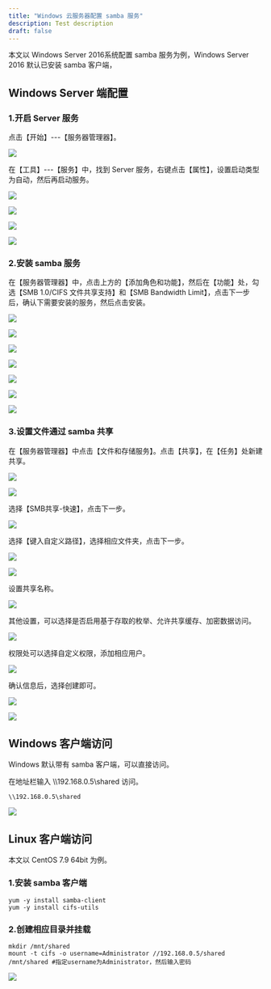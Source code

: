 ```yaml
---
title: "Windows 云服务器配置 samba 服务"
description: Test description
draft: false
---
```


本文以 Windows Server 2016系统配置 samba 服务为例，Windows Server 2016 默认已安装 samba 客户端，

## Windows Server 端配置

### 1.开启 Server 服务

点击【开始】---【服务器管理器】。

![](../../_images/win_samba_1.png)

在【工具】---【服务】中，找到 Server 服务，右键点击【属性】，设置启动类型为自动，然后再启动服务。

![](../../_images/win_samba_2.png)

![](../../_images/win_samba_3.png)

![](../../_images/win_samba_4.png)

![](../../_images/win_samba_5.png)

### 2.安装 samba 服务
在【服务器管理器】中，点击上方的【添加角色和功能】，然后在【功能】处，勾选【SMB 1.0/CIFS 文件共享支持】和【SMB Bandwidth Limit】，点击下一步后，确认下需要安装的服务，然后点击安装。

![](../../_images/win_samba_6.png)

![](../../_images/win_samba_7.png)

![](../../_images/win_samba_8.png)

![](../../_images/win_samba_9.png)

![](../../_images/win_samba_10.png)

![](../../_images/win_samba_11.png)

![](../../_images/win_samba_12.png)



### 3.设置文件通过 samba 共享

在【服务器管理器】中点击【文件和存储服务】。点击【共享】，在【任务】处新建共享。

![](../../_images/win_samba_13.png)

![](../../_images/win_samba_14.png)

选择【SMB共享-快速】，点击下一步。

![](../../_images/win_samba_15.png)

选择【键入自定义路径】，选择相应文件夹，点击下一步。

![](../../_images/win_samba_16.png)

![](../../_images/win_samba_17.png)

设置共享名称。

![](../../_images/win_samba_18.png)

其他设置，可以选择是否启用基于存取的枚举、允许共享缓存、加密数据访问。

![](../../_images/win_samba_19.png)

权限处可以选择自定义权限，添加相应用户。

![](../../_images/win_samba_20.png)

确认信息后，选择创建即可。

![](../../_images/win_samba_21.png)

![](../../_images/win_samba_22.png)

## Windows 客户端访问

Windows 默认带有 samba 客户端，可以直接访问。

在地址栏输入 \\\192.168.0.5\shared 访问。

```shell
\\192.168.0.5\shared
```

![](../../_images/win_samba_23.png)

## Linux 客户端访问

本文以 CentOS 7.9 64bit 为例。

### 1.安装 samba 客户端

```shell
yum -y install samba-client
yum -y install cifs-utils
```

### 2.创建相应目录并挂载

```shell
mkdir /mnt/shared
mount -t cifs -o username=Administrator //192.168.0.5/shared /mnt/shared #指定username为Administrator，然后输入密码
```

![](../../_images/win_samba_24.png)
